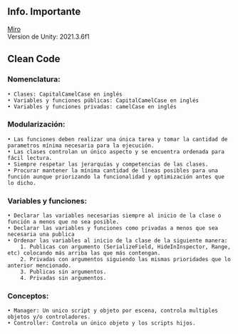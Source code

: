 ## Info. Importante
 
<a href="https://miro.com/app/board/uXjVOzysLCs=/">Miro</a><br>
Version de Unity: 2021.3.6f1

## Clean Code

### Nomenclatura:
    • Clases: CapitalCamelCase en inglés
    • Variables y funciones públicas: CapitalCamelCase en inglés
    • Variables y funciones privadas: camelCase en inglés

### Modularización:
    • Las funciones deben realizar una única tarea y tomar la cantidad de parametros mínima necesaria para la ejecución.
    • Las clases controlan un único aspecto y se encuentra ordenada para fácil lectura.
    • Siempre respetar las jerarquías y competencias de las clases.
    • Procurar mantener la mínima cantidad de líneas posibles para una función aunque priorizando la funcionalidad y optimización antes que lo dicho.

### Variables y funciones:
    • Declarar las variables necesarias siempre al inicio de la clase o función a menos que no sea posible.
    • Declarar las variables y funciones como privadas a menos que sea necesaria una publica
    • Ordenar las variables al inicio de la clase de la siguiente manera:
        1. Publicas con argumento (SerializeField, HideInInspector, Range, etc) colocando más arriba las que más contengan.
        2. Privadas con argumentos siguiendo las mismas prioridades que lo anterior mencionado.
        3. Publicas sin argumentos.
        4. Privadas sin argumentos.

### Conceptos:
    • Manager: Un unico script y objeto por escena, controla multiples objetos y/o controladores.
    • Controller: Controla un único objeto y los scripts hijos.
